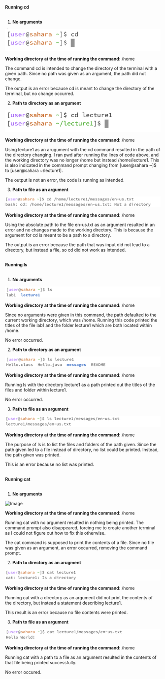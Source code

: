 
**Running cd** <br /> <br />

1. **No arguments** <br />

![Image](cd-no-argument.png) <br />

**Working directory at the time of running the command:** /home <br />

The command cd is intended to change the directory of the terminal with a given path. Since no path was given as an argument, the path did not change. <br />

The output is an error because cd is meant to change the directory of the terminal, but no change occurred. <br />




2. **Path to directory as an argument** <br />

![Image](cd-path-directory.png) <br />

**Working directory at the time of running the command:** /home <br /> 

Using lecture1 as an arugument with the cd command resulted in the path of the directory changing. I ran pwd after running the lines of code above, and the working directory was no longer /home but instead /home/lecture1. This is also indicated in the command prompt changing from [user@sahara ~]$ to [user@sahara ~/lecture1]. <br /> 

The output is not an error, the code is running as intended. <br /> 




3. **Path to file as an argument** <br />

![Image](cd-path-file.png) <br />

**Working directory at the time of running the command:** /home <br />

Using the absolute path to the file en-us.txt as an argument resulted in an error and no changes made to the working directory. This is because the argument for cd is meant to be a path to a directory.
<br />

The output is an error because the path that was input did not lead to a directory, but instead a file, so cd did not work as intended.
<br /> <br />




**Running ls** <br /> <br />

1. **No arguments** <br />

![Image](ls-no-argument.png)<br />

**Working directory at the time of running the command:** /home <br />

Since no arguments were given in this command, the path defaulted to the current working directory, which was /home. Running this code printed the titles of the file lab1 and the folder lecture1 which are both located within /home. <br />

No error occurred. <br />


2. **Path to directory as an argument** <br />

![Image](ls-path-directory.png) <br />

**Working directory at the time of running the command:** /home <br />

Running ls with the directory lecture1 as a path printed out the titles of the files and folder within lecture1. <br />

No error occurred. <br />

3. **Path to file as an argument** <br />

![Image](ls-path-file.png)<br />

**Working directory at the time of running the command:** /home <br />

The purpose of ls is to list the files and folders of the path given. Since the path given led to a file instead of directory, no list could be printed. Instead, the path given was printed. <br />

This is an error because no list was printed. <br /> <br />

**Running cat** <br /> <br />

1. **No arguments** <br />

![Image](cat-no-argumen.png)<br />

**Working directory at the time of running the command:** /home <br />

Running cat with no argument resulted in nothing being printed. The command prompt also disappeared, forcing me to create another terminal as I could not figure out how to fix this otherwise. <br />

The cat command is supposed to print the contents of a file. Since no file was given as an argument, an error occurred, removing the command prompt. <br />


2. **Path to directory as an arugment** <br />

![Image](cat-path-directory.png)<br />

**Working directory at the time of running the command:** /home <br />

Running cat with a directory as an argument did not print the contents of the directory, but instead a statement describing lecture1. <br />

This result is an error because no file contents were printed. <br />

3. **Path to file as an argument** <br />

![Image](cat-path-file.png)<br />

**Working directory at the time of running the command:** /home <br />

Running cat with a path to a file as an argument resulted in the contents of that file being printed successfully. <br />

No error occured.
